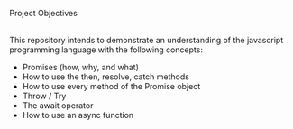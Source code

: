 Project Objectives<br><br>

This repository intends to demonstrate an understanding of the javascript programming language with the following concepts:<br>
* Promises (how, why, and what)<br>
* How to use the then, resolve, catch methods<br>
* How to use every method of the Promise object<br>
* Throw / Try<br>
* The await operator<br>
* How to use an async function

